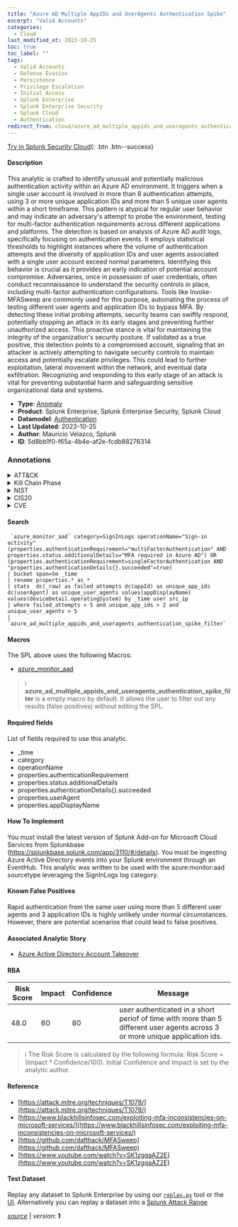 ```yaml
---
title: "Azure AD Multiple AppIDs and UserAgents Authentication Spike"
excerpt: "Valid Accounts"
categories:
  - Cloud
last_modified_at: 2023-10-25
toc: true
toc_label: ""
tags:
  - Valid Accounts
  - Defense Evasion
  - Persistence
  - Privilege Escalation
  - Initial Access
  - Splunk Enterprise
  - Splunk Enterprise Security
  - Splunk Cloud
  - Authentication
redirect_from: cloud/azure_ad_multiple_appids_and_useragents_authentication_spike/
---
```




[Try in Splunk Security Cloud](https://www.splunk.com/en_us/cyber-security.html){: .btn .btn--success}

#### Description

This analytic is crafted to identify unusual and potentially malicious authentication activity within an Azure AD environment. It triggers when a single user account is involved in more than 8 authentication attempts, using 3 or more unique application IDs and more than 5 unique user agents within a short timeframe. This pattern is atypical for regular user behavior and may indicate an adversary&#39;s attempt to probe the environment, testing for multi-factor authentication requirements across different applications and platforms. The detection is based on analysis of Azure AD audit logs, specifically focusing on authentication events. It employs statistical thresholds to highlight instances where the volume of authentication attempts and the diversity of application IDs and user agents associated with a single user account exceed normal parameters. Identifying this behavior is crucial as it provides an early indication of potential account compromise. Adversaries, once in possession of user credentials, often conduct reconnaissance to understand the security controls in place, including multi-factor authentication configurations. Tools like Invoke-MFASweep are commonly used for this purpose, automating the process of testing different user agents and application IDs to bypass MFA. By detecting these initial probing attempts, security teams can swiftly respond, potentially stopping an attack in its early stages and preventing further unauthorized access. This proactive stance is vital for maintaining the integrity of the organization&#39;s security posture. If validated as a true positive, this detection points to a compromised account, signaling that an attacker is actively attempting to navigate security controls to maintain access and potentially escalate privileges. This could lead to further exploitation, lateral movement within the network, and eventual data exfiltration. Recognizing and responding to this early stage of an attack is vital for preventing substantial harm and safeguarding sensitive organizational data and systems.

- **Type**: [Anomaly](https://github.com/splunk/security_content/wiki/Detection-Analytic-Types)
- **Product**: Splunk Enterprise, Splunk Enterprise Security, Splunk Cloud
- **Datamodel**: [Authentication](https://docs.splunk.com/Documentation/CIM/latest/User/Authentication)
- **Last Updated**: 2023-10-25
- **Author**: Mauricio Velazco, Splunk
- **ID**: 5d8bb1f0-f65a-4b4e-af2e-fcdb88276314

### Annotations
<details>
  <summary>ATT&CK</summary>

<div markdown="1">

#### [ATT&CK](https://attack.mitre.org/)

| ID          | Technique   | Tactic         |
| ----------- | ----------- |--------------- |
| [T1078](https://attack.mitre.org/techniques/T1078/) | Valid Accounts | Defense Evasion, Persistence, Privilege Escalation, Initial Access |

</div>
</details>


<details>
  <summary>Kill Chain Phase</summary>

<div markdown="1">

* Exploitation
* Installation
* Delivery


</div>
</details>


<details>
  <summary>NIST</summary>

<div markdown="1">

* DE.AE



</div>
</details>

<details>
  <summary>CIS20</summary>

<div markdown="1">

* CIS 10



</div>
</details>

<details>
  <summary>CVE</summary>

<div markdown="1">


</div>
</details>


#### Search

```
 `azure_monitor_aad` category=SignInLogs operationName="Sign-in activity" (properties.authenticationRequirement="multiFactorAuthentication" AND properties.status.additionalDetails="MFA required in Azure AD") OR (properties.authenticationRequirement=singleFactorAuthentication AND "properties.authenticationDetails{}.succeeded"=true) 
| bucket span=5m _time 
| rename properties.* as * 
| stats  dc(_raw) as failed_attempts dc(appId) as unique_app_ids dc(userAgent) as unique_user_agents values(appDisplayName) values(deviceDetail.operatingSystem) by _time user src_ip 
| where failed_attempts > 5 and unique_app_ids > 2 and unique_user_agents > 5 
| `azure_ad_multiple_appids_and_useragents_authentication_spike_filter`
```

#### Macros
The SPL above uses the following Macros:
* [azure_monitor_aad](https://github.com/splunk/security_content/blob/develop/macros/azure_monitor_aad.yml)

> :information_source:
> **azure_ad_multiple_appids_and_useragents_authentication_spike_filter** is a empty macro by default. It allows the user to filter out any results (false positives) without editing the SPL.



#### Required fields
List of fields required to use this analytic.
* _time
* category
* operationName
* properties.authenticationRequirement
* properties.status.additionalDetails
* properties.authenticationDetails{}.succeeded
* properties.userAgent
* properties.appDisplayName



#### How To Implement
You must install the latest version of Splunk Add-on for Microsoft Cloud Services from Splunkbase (https://splunkbase.splunk.com/app/3110/#/details). You must be ingesting Azure Active Directory events into your Splunk environment through an EventHub. This analytic was written to be used with the azure:monitor:aad sourcetype leveraging the SignInLogs log category.
#### Known False Positives
Rapid authentication from the same user using more than 5 different user agents and 3 application IDs is highly unlikely under normal circumstances. However, there are potential scenarios that could lead to false positives.

#### Associated Analytic Story
* [Azure Active Directory Account Takeover](/stories/azure_active_directory_account_takeover)




#### RBA

| Risk Score  | Impact      | Confidence   | Message      |
| ----------- | ----------- |--------------|--------------|
| 48.0 | 60 | 80 | $user$ authenticated in a short periof of time with more than 5 different user agents across 3 or more unique application ids. |


> :information_source:
> The Risk Score is calculated by the following formula: Risk Score = (Impact * Confidence/100). Initial Confidence and Impact is set by the analytic author.


#### Reference

* [https://attack.mitre.org/techniques/T1078/](https://attack.mitre.org/techniques/T1078/)
* [https://www.blackhillsinfosec.com/exploiting-mfa-inconsistencies-on-microsoft-services/](https://www.blackhillsinfosec.com/exploiting-mfa-inconsistencies-on-microsoft-services/)
* [https://github.com/dafthack/MFASweep](https://github.com/dafthack/MFASweep)
* [https://www.youtube.com/watch?v=SK1zgqaAZ2E](https://www.youtube.com/watch?v=SK1zgqaAZ2E)



#### Test Dataset
Replay any dataset to Splunk Enterprise by using our [`replay.py`](https://github.com/splunk/attack_data#using-replaypy) tool or the [UI](https://github.com/splunk/attack_data#using-ui).
Alternatively you can replay a dataset into a [Splunk Attack Range](https://github.com/splunk/attack_range#replay-dumps-into-attack-range-splunk-server)




[*source*](https://github.com/splunk/security_content/tree/develop/detections/cloud/azure_ad_multiple_appids_and_useragents_authentication_spike.yml) \| *version*: **1**